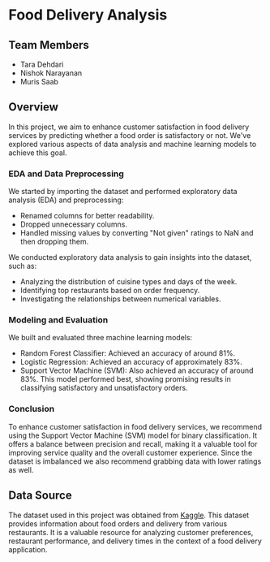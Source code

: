 # Food Delivery Analysis 

## Team Members
* Tara Dehdari
* Nishok Narayanan
* Muris Saab

## Overview
In this project, we aim to enhance customer satisfaction in food delivery services by predicting whether a food order is satisfactory or not. We've explored various aspects of data analysis and machine learning models to achieve this goal.


### EDA and Data Preprocessing
We started by importing the dataset and performed exploratory data analysis (EDA) and preprocessing:

* Renamed columns for better readability.
* Dropped unnecessary columns.
* Handled missing values by converting "Not given" ratings to NaN and then dropping them.

We conducted exploratory data analysis to gain insights into the dataset, such as:

* Analyzing the distribution of cuisine types and days of the week.
* Identifying top restaurants based on order frequency.
* Investigating the relationships between numerical variables.

### Modeling and Evaluation
We built and evaluated three machine learning models:

* Random Forest Classifier: Achieved an accuracy of around 81%.
* Logistic Regression: Achieved an accuracy of approximately 83%.
* Support Vector Machine (SVM): Also achieved an accuracy of around 83%. This model performed best, showing promising results in classifying satisfactory and unsatisfactory orders.

### Conclusion 

To enhance customer satisfaction in food delivery services, we recommend using the Support Vector Machine (SVM) model for binary classification. It offers a balance between precision and recall, making it a valuable tool for improving service quality and the overall customer experience. Since the dataset is imbalanced we also recommend grabbing data with lower ratings as well. 

## Data Source

The dataset used in this project was obtained from [Kaggle](https://www.kaggle.com/datasets/ahsan81/food-ordering-and-delivery-app-dataset). This dataset provides information about food orders and delivery from various restaurants. It is a valuable resource for analyzing customer preferences, restaurant performance, and delivery times in the context of a food delivery application.


